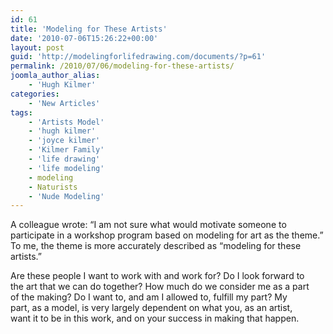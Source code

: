 ```yaml
---
id: 61
title: 'Modeling for These Artists'
date: '2010-07-06T15:26:22+00:00'
layout: post
guid: 'http://modelingforlifedrawing.com/documents/?p=61'
permalink: /2010/07/06/modeling-for-these-artists/
joomla_author_alias:
    - 'Hugh Kilmer'
categories:
    - 'New Articles'
tags:
    - 'Artists Model'
    - 'hugh kilmer'
    - 'joyce kilmer'
    - 'Kilmer Family'
    - 'life drawing'
    - 'life modeling'
    - modeling
    - Naturists
    - 'Nude Modeling'
---
```


A colleague wrote: “I am not sure what would motivate someone to participate in a workshop program based on modeling for art as the theme.” To me, the theme is more accurately described as “modeling for these artists.”   
  
Are these people I want to work with and work for? Do I look forward to  
 the art that we can do together? How much do we consider me as a part  
of the making? Do I want to, and am I allowed to, fulfill my part? My  
part, as a model, is very largely dependent on what you, as an artist,  
want it to be in this work, and on your success in making that happen.